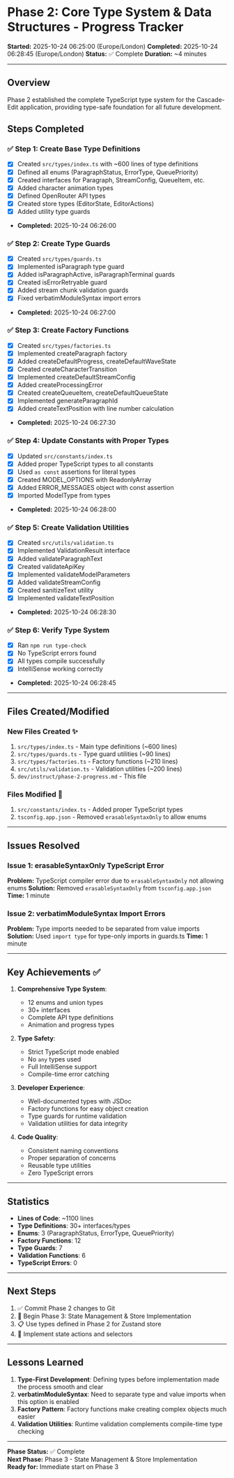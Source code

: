 # Phase 2: Core Type System & Data Structures - Progress Tracker

**Started:** 2025-10-24 06:25:00 (Europe/London)
**Completed:** 2025-10-24 06:28:45 (Europe/London)
**Status:** ✅ Complete
**Duration:** ~4 minutes

---

## Overview

Phase 2 established the complete TypeScript type system for the Cascade-Edit application, providing type-safe foundation for all future development.

## Steps Completed

### ✅ Step 1: Create Base Type Definitions
- [x] Created `src/types/index.ts` with ~600 lines of type definitions
- [x] Defined all enums (ParagraphStatus, ErrorType, QueuePriority)
- [x] Created interfaces for Paragraph, StreamConfig, QueueItem, etc.
- [x] Added character animation types
- [x] Defined OpenRouter API types
- [x] Created store types (EditorState, EditorActions)
- [x] Added utility type guards
- **Completed:** 2025-10-24 06:26:00

### ✅ Step 2: Create Type Guards
- [x] Created `src/types/guards.ts`
- [x] Implemented isParagraph type guard
- [x] Added isParagraphActive, isParagraphTerminal guards
- [x] Created isErrorRetryable guard
- [x] Added stream chunk validation guards
- [x] Fixed verbatimModuleSyntax import errors
- **Completed:** 2025-10-24 06:27:00

### ✅ Step 3: Create Factory Functions
- [x] Created `src/types/factories.ts`
- [x] Implemented createParagraph factory
- [x] Added createDefaultProgress, createDefaultWaveState
- [x] Created createCharacterTransition
- [x] Implemented createDefaultStreamConfig
- [x] Added createProcessingError
- [x] Created createQueueItem, createDefaultQueueState
- [x] Implemented generateParagraphId
- [x] Added createTextPosition with line number calculation
- **Completed:** 2025-10-24 06:27:30

### ✅ Step 4: Update Constants with Proper Types
- [x] Updated `src/constants/index.ts`
- [x] Added proper TypeScript types to all constants
- [x] Used `as const` assertions for literal types
- [x] Created MODEL_OPTIONS with ReadonlyArray
- [x] Added ERROR_MESSAGES object with const assertion
- [x] Imported ModelType from types
- **Completed:** 2025-10-24 06:28:00

### ✅ Step 5: Create Validation Utilities
- [x] Created `src/utils/validation.ts`
- [x] Implemented ValidationResult interface
- [x] Added validateParagraphText
- [x] Created validateApiKey
- [x] Implemented validateModelParameters
- [x] Added validateStreamConfig
- [x] Created sanitizeText utility
- [x] Implemented validateTextPosition
- **Completed:** 2025-10-24 06:28:30

### ✅ Step 6: Verify Type System
- [x] Ran `npm run type-check`
- [x] No TypeScript errors found
- [x] All types compile successfully
- [x] IntelliSense working correctly
- **Completed:** 2025-10-24 06:28:45

---

## Files Created/Modified

### New Files Created ✨
1. `src/types/index.ts` - Main type definitions (~600 lines)
2. `src/types/guards.ts` - Type guard utilities (~90 lines)
3. `src/types/factories.ts` - Factory functions (~210 lines)
4. `src/utils/validation.ts` - Validation utilities (~200 lines)
5. `dev/instruct/phase-2-progress.md` - This file

### Files Modified 📝
1. `src/constants/index.ts` - Added proper TypeScript types
2. `tsconfig.app.json` - Removed `erasableSyntaxOnly` to allow enums

---

## Issues Resolved

### Issue 1: erasableSyntaxOnly TypeScript Error
**Problem:** TypeScript compiler error due to `erasableSyntaxOnly` not allowing enums
**Solution:** Removed `erasableSyntaxOnly` from `tsconfig.app.json`
**Time:** 1 minute

### Issue 2: verbatimModuleSyntax Import Errors
**Problem:** Type imports needed to be separated from value imports
**Solution:** Used `import type` for type-only imports in guards.ts
**Time:** 1 minute

---

## Key Achievements ✅

1. **Comprehensive Type System**: 
   - 12 enums and union types
   - 30+ interfaces
   - Complete API type definitions
   - Animation and progress types

2. **Type Safety**:
   - Strict TypeScript mode enabled
   - No `any` types used
   - Full IntelliSense support
   - Compile-time error catching

3. **Developer Experience**:
   - Well-documented types with JSDoc
   - Factory functions for easy object creation
   - Type guards for runtime validation
   - Validation utilities for data integrity

4. **Code Quality**:
   - Consistent naming conventions
   - Proper separation of concerns
   - Reusable type utilities
   - Zero TypeScript errors

---

## Statistics

- **Lines of Code**: ~1100 lines
- **Type Definitions**: 30+ interfaces/types
- **Enums**: 3 (ParagraphStatus, ErrorType, QueuePriority)
- **Factory Functions**: 12
- **Type Guards**: 7
- **Validation Functions**: 6
- **TypeScript Errors**: 0

---

## Next Steps

1. ✅ Commit Phase 2 changes to Git
2. 🎯 Begin Phase 3: State Management & Store Implementation
3. 📋 Use types defined in Phase 2 for Zustand store
4. 🔄 Implement state actions and selectors

---

## Lessons Learned

1. **Type-First Development**: Defining types before implementation made the process smooth and clear
2. **verbatimModuleSyntax**: Need to separate type and value imports when this option is enabled
3. **Factory Pattern**: Factory functions make creating complex objects much easier
4. **Validation Utilities**: Runtime validation complements compile-time type checking

---

**Phase Status:** ✅ Complete  
**Next Phase:** Phase 3 - State Management & Store Implementation  
**Ready for:** Immediate start on Phase 3
